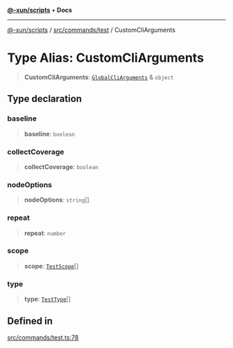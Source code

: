 [**@-xun/scripts**](../../../../README.md) • **Docs**

***

[@-xun/scripts](../../../../README.md) / [src/commands/test](../README.md) / CustomCliArguments

# Type Alias: CustomCliArguments

> **CustomCliArguments**: [`GlobalCliArguments`](../../../configure/type-aliases/GlobalCliArguments.md) & `object`

## Type declaration

### baseline

> **baseline**: `boolean`

### collectCoverage

> **collectCoverage**: `boolean`

### nodeOptions

> **nodeOptions**: `string`[]

### repeat

> **repeat**: `number`

### scope

> **scope**: [`TestScope`](../enumerations/TestScope.md)[]

### type

> **type**: [`TestType`](../enumerations/TestType.md)[]

## Defined in

[src/commands/test.ts:78](https://github.com/Xunnamius/xscripts/blob/98c638c52caf3664112e7ea66eccd36ad205df77/src/commands/test.ts#L78)
